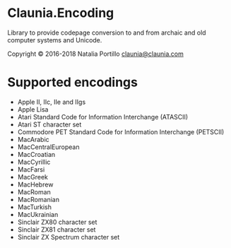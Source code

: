 ﻿Claunia.Encoding
================

Library to provide codepage conversion to and from archaic and old computer systems and Unicode.

Copyright © 2016-2018 Natalia Portillo <claunia@claunia.com>

Supported encodings
==============================
* Apple II, IIc, IIe and IIgs
* Apple Lisa
* Atari Standard Code for Information Interchange (ATASCII)
* Atari ST character set
* Commodore PET Standard Code for Information Interchange (PETSCII)
* MacArabic
* MacCentralEuropean
* MacCroatian
* MacCyrillic
* MacFarsi
* MacGreek
* MacHebrew
* MacRoman
* MacRomanian
* MacTurkish
* MacUkrainian
* Sinclair ZX80 character set
* Sinclair ZX81 character set
* Sinclair ZX Spectrum character set
